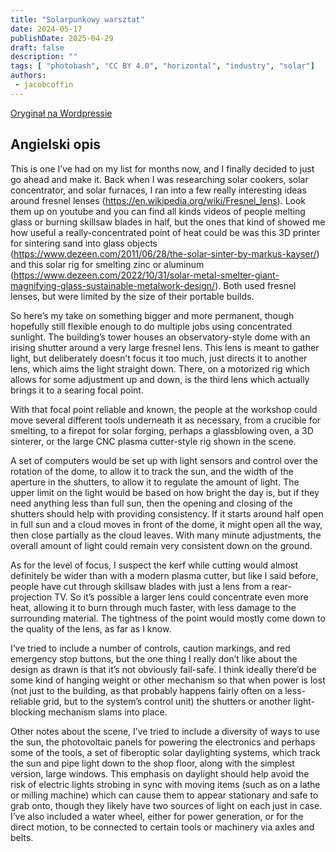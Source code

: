 ```yaml
---
title: "Solarpunkowy warsztat"
date: 2024-05-17
publishDate: 2025-04-29
draft: false
description: ""
tags: [ "photobash", "CC BY 4.0", "horizontal", "industry", "solar"]
authors:
 - jacobcoffin
---
```


[Oryginał na Wordpressie](https://jacobcoffinwrites.wordpress.com/2024/05/17/solarpunk-workshop/)

## Angielski opis

This is one I’ve had on my list for months now, and I finally decided to just go ahead and make it. Back when I was researching solar cookers, solar concentrator, and solar furnaces, I ran into a few really interesting ideas around fresnel lenses (https://en.wikipedia.org/wiki/Fresnel_lens). Look them up on youtube and you can find all kinds videos of people melting glass or burning skillsaw blades in half, but the ones that kind of showed me how useful a really-concentrated point of heat could be was this 3D printer for sintering sand into glass objects (https://www.dezeen.com/2011/06/28/the-solar-sinter-by-markus-kayser/) and this solar rig for smelting zinc or aluminum (https://www.dezeen.com/2022/10/31/solar-metal-smelter-giant-magnifying-glass-sustainable-metalwork-design/). Both used fresnel lenses, but were limited by the size of their portable builds.

So here’s my take on something bigger and more permanent, though hopefully still flexible enough to do multiple jobs using concentrated sunlight. The building’s tower houses an observatory-style dome with an irising shutter around a very large fresnel lens. This lens is meant to gather light, but deliberately doesn’t focus it too much, just directs it to another lens, which aims the light straight down. There, on a motorized rig which allows for some adjustment up and down, is the third lens which actually brings it to a searing focal point.

With that focal point reliable and known, the people at the workshop could move several different tools underneath it as necessary, from a crucible for smelting, to a firepot for solar forging, perhaps a glassblowing oven, a 3D sinterer, or the large CNC plasma cutter-style rig shown in the scene.

A set of computers would be set up with light sensors and control over the rotation of the dome, to allow it to track the sun, and the width of the aperture in the shutters, to allow it to regulate the amount of light. The upper limit on the light would be based on how bright the day is, but if they need anything less than full sun, then the opening and closing of the shutters should help with providing consistency. If it starts around half open in full sun and a cloud moves in front of the dome, it might open all the way, then close partially as the cloud leaves. With many minute adjustments, the overall amount of light could remain very consistent down on the ground.

As for the level of focus, I suspect the kerf while cutting would almost definitely be wider than with a modern plasma cutter, but like I said before, people have cut through skillsaw blades with just a lens from a rear-projection TV. So it’s possible a larger lens could concentrate even more heat, allowing it to burn through much faster, with less damage to the surrounding material. The tightness of the point would mostly come down to the quality of the lens, as far as I know.

I’ve tried to include a number of controls, caution markings, and red emergency stop buttons, but the one thing I really don’t like about the design as drawn is that it’s not obviously fail-safe. I think ideally there’d be some kind of hanging weight or other mechanism so that when power is lost (not just to the building, as that probably happens fairly often on a less-reliable grid, but to the system’s control unit) the shutters or another light-blocking mechanism slams into place.

Other notes about the scene, I’ve tried to include a diversity of ways to use the sun, the photovoltaic panels for powering the electronics and perhaps some of the tools, a set of fiberoptic solar daylighting systems, which track the sun and pipe light down to the shop floor, along with the simplest version, large windows. This emphasis on daylight should help avoid the risk of electric lights strobing in sync with moving items (such as on a lathe or milling machine) which can cause them to appear stationary and safe to grab onto, though they likely have two sources of light on each just in case. I’ve also included a water wheel, either for power generation, or for the direct motion, to be connected to certain tools or machinery via axles and belts.
